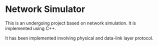 # Network Simulator
This is an undergoing project based on network simulation.
It is implemented using C++.

It has been implemented involving physical and data-link layer protocol.
